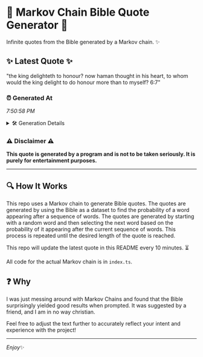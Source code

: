 # 📖 Markov Chain Bible Quote Generator 📖

Infinite quotes from the Bible generated by a Markov chain. ✨

## ✨ Latest Quote ✨
"the king delighteth to honour? now haman thought in his heart, to whom would the king delight to do honour more than to myself? 6:7"

### ⏰ Generated At
*7:50:58 PM*

<details>
    <summary>🛠️ Generation Details</summary>
    <p>
        <strong>🌱 Seed:</strong> the<br>
        <strong>🔄 Iterations:</strong> 24<br>
        <strong>📜 Context History:</strong><br>[ the ]: king<br>[ the, king ]: delighteth<br>[ the, king, delighteth ]: to<br>[ the, king, delighteth, to ]: honour?<br>[ the, king, delighteth, to, honour? ]: now<br>[ the, king, delighteth, to, honour?, now ]: haman<br>[ king, delighteth, to, honour?, now, haman ]: thought<br>[ delighteth, to, honour?, now, haman, thought ]: in<br>[ to, honour?, now, haman, thought, in ]: his<br>[ honour?, now, haman, thought, in, his ]: heart,<br>[ now, haman, thought, in, his, heart, ]: to<br>[ haman, thought, in, his, heart,, to ]: whom<br>[ thought, in, his, heart,, to, whom ]: would<br>[ in, his, heart,, to, whom, would ]: the<br>[ his, heart,, to, whom, would, the ]: king<br>[ heart,, to, whom, would, the, king ]: delight<br>[ to, whom, would, the, king, delight ]: to<br>[ whom, would, the, king, delight, to ]: do<br>[ would, the, king, delight, to, do ]: honour<br>[ the, king, delight, to, do, honour ]: more<br>[ king, delight, to, do, honour, more ]: than<br>[ delight, to, do, honour, more, than ]: to<br>[ to, do, honour, more, than, to ]: myself?<br>[ do, honour, more, than, to, myself? ]: 6:7<br>
    </p>
</details>

### ⚠️ Disclaimer ⚠️
**This quote is generated by a program and is not to be taken seriously. It is purely for entertainment purposes.**

---

## 🔍 How It Works

This repo uses a Markov chain to generate Bible quotes. The quotes are generated by using the Bible as a dataset to find the probability of a word appearing after a sequence of words. The quotes are generated by starting with a random word and then selecting the next word based on the probability of it appearing after the current sequence of words. This process is repeated until the desired length of the quote is reached.

This repo will update the latest quote in this README every 10 minutes. ⏳

All code for the actual Markov chain is in `index.ts`.

## ❓ Why

I was just messing around with Markov Chains and found that the Bible surprisingly yielded good results when prompted. 
It was suggested by a friend, and I am in no way christian.

Feel free to adjust the text further to accurately reflect your intent and experience with the project!

---

*Enjoy*✨
